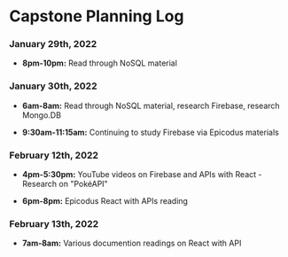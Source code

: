 # Capstone Planning Log

### January 29th, 2022

* **8pm-10pm:** Read through NoSQL material

### January 30th, 2022

* **6am-8am:** Read through NoSQL material, research Firebase, research Mongo.DB

* **9:30am-11:15am:** Continuing to study Firebase via Epicodus materials

### February 12th, 2022

* **4pm-5:30pm:** YouTube videos on Firebase and APIs with React - Research on "PokéAPI"

* **6pm-8pm:** Epicodus React with APIs reading

### February 13th, 2022

* **7am-8am:** Various documention readings on React with API




